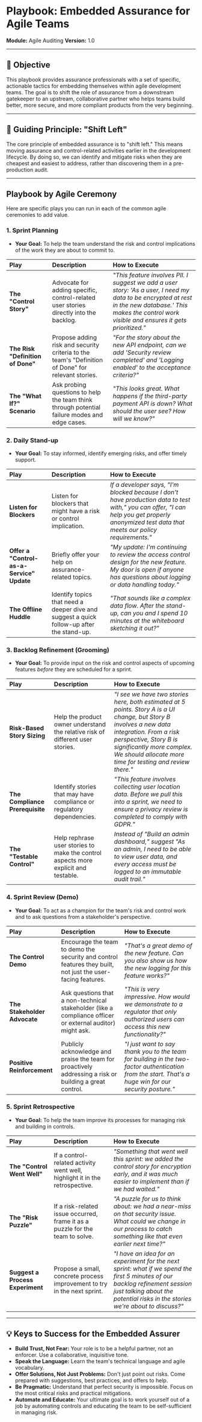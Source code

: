 # Playbook: Embedded Assurance for Agile Teams

**Module:** Agile Auditing
**Version:** 1.0

---

## 🎯 Objective

This playbook provides assurance professionals with a set of specific, actionable tactics for embedding themselves within agile development teams. The goal is to shift the role of assurance from a downstream gatekeeper to an upstream, collaborative partner who helps teams build better, more secure, and more compliant products from the very beginning.

---

## 👑 Guiding Principle: "Shift Left"

The core principle of embedded assurance is to "shift left." This means moving assurance and control-related activities earlier in the development lifecycle. By doing so, we can identify and mitigate risks when they are cheapest and easiest to address, rather than discovering them in a pre-production audit.

--- 

## Playbook by Agile Ceremony

Here are specific plays you can run in each of the common agile ceremonies to add value.

### 1. Sprint Planning

*   **Your Goal:** To help the team understand the risk and control implications of the work they are about to commit to.

| Play | Description | How to Execute |
| :--- | :--- | :--- |
| **The "Control Story"** | Advocate for adding specific, control-related user stories directly into the backlog. | *"This feature involves PII. I suggest we add a user story: 'As a user, I need my data to be encrypted at rest in the new database.' This makes the control work visible and ensures it gets prioritized."* |
| **The Risk "Definition of Done"** | Propose adding risk and security criteria to the team's "Definition of Done" for relevant stories. | *"For the story about the new API endpoint, can we add 'Security review completed' and 'Logging enabled' to the acceptance criteria?"* |
| **The "What If?" Scenario** | Ask probing questions to help the team think through potential failure modes and edge cases. | *"This looks great. What happens if the third-party payment API is down? What should the user see? How will we know?"* |

### 2. Daily Stand-up

*   **Your Goal:** To stay informed, identify emerging risks, and offer timely support.

| Play | Description | How to Execute |
| :--- | :--- | :--- |
| **Listen for Blockers** | Listen for blockers that might have a risk or control implication. | *If a developer says, "I'm blocked because I don't have production data to test with," you can offer, "I can help you get properly anonymized test data that meets our policy requirements."* |
| **Offer a "Control-as-a-Service" Update** | Briefly offer your help on assurance-related topics. | *"My update: I'm continuing to review the access control design for the new feature. My door is open if anyone has questions about logging or data handling today."* |
| **The Offline Huddle** | Identify topics that need a deeper dive and suggest a quick follow-up after the stand-up. | *"That sounds like a complex data flow. After the stand-up, can you and I spend 10 minutes at the whiteboard sketching it out?"* |

### 3. Backlog Refinement (Grooming)

*   **Your Goal:** To provide input on the risk and control aspects of upcoming features *before* they are scheduled for a sprint.

| Play | Description | How to Execute |
| :--- | :--- | :--- |
| **Risk-Based Story Sizing** | Help the product owner understand the relative risk of different user stories. | *"I see we have two stories here, both estimated at 5 points. Story A is a UI change, but Story B involves a new data integration. From a risk perspective, Story B is significantly more complex. We should allocate more time for testing and review there."* |
| **The Compliance Prerequisite** | Identify stories that may have compliance or regulatory dependencies. | *"This feature involves collecting user location data. Before we pull this into a sprint, we need to ensure a privacy review is completed to comply with GDPR."* |
| **The "Testable Control"** | Help rephrase user stories to make the control aspects more explicit and testable. | *Instead of "Build an admin dashboard," suggest "As an admin, I need to be able to view user data, and every access must be logged to an immutable audit trail."* |

### 4. Sprint Review (Demo)

*   **Your Goal:** To act as a champion for the team's risk and control work and to ask questions from a stakeholder's perspective.

| Play | Description | How to Execute |
| :--- | :--- | :--- |
| **The Control Demo** | Encourage the team to demo the security and control features they built, not just the user-facing features. | *"That's a great demo of the new feature. Can you also show us how the new logging for this feature works?"* |
| **The Stakeholder Advocate** | Ask questions that a non-technical stakeholder (like a compliance officer or external auditor) might ask. | *"This is very impressive. How would we demonstrate to a regulator that only authorized users can access this new functionality?"* |
| **Positive Reinforcement** | Publicly acknowledge and praise the team for proactively addressing a risk or building a great control. | *"I just want to say thank you to the team for building in the two-factor authentication from the start. That's a huge win for our security posture."* |

### 5. Sprint Retrospective

*   **Your Goal:** To help the team improve its processes for managing risk and building in controls.

| Play | Description | How to Execute |
| :--- | :--- | :--- |
| **The "Control Went Well"** | If a control-related activity went well, highlight it in the retrospective. | *"Something that went well this sprint: we added the control story for encryption early, and it was much easier to implement than if we had waited."* |
| **The "Risk Puzzle"** | If a risk-related issue occurred, frame it as a puzzle for the team to solve. | *"A puzzle for us to think about: we had a near-miss on that security issue. What could we change in our process to catch something like that even earlier next time?"* |
| **Suggest a Process Experiment** | Propose a small, concrete process improvement to try in the next sprint. | *"I have an idea for an experiment for the next sprint: what if we spend the first 5 minutes of our backlog refinement session just talking about the potential risks in the stories we're about to discuss?"* |

---

## 💡 Keys to Success for the Embedded Assurer

*   **Build Trust, Not Fear:** Your role is to be a helpful partner, not an enforcer. Use a collaborative, inquisitive tone.
*   **Speak the Language:** Learn the team's technical language and agile vocabulary.
*   **Offer Solutions, Not Just Problems:** Don't just point out risks. Come prepared with suggestions, best practices, and offers to help.
*   **Be Pragmatic:** Understand that perfect security is impossible. Focus on the most critical risks and practical mitigations.
*   **Automate and Educate:** Your ultimate goal is to work yourself out of a job by automating controls and educating the team to be self-sufficient in managing risk.
